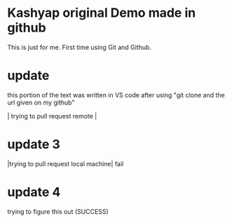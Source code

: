 # Kashyap original Demo made in github


This is just for me. First time using Git and Github.

# update

this portion of the text was written in VS code after using "git clone and the url given on my github"


| trying to pull request remote |

# update 3
|trying to pull request local machine|
fail
# update 4 
trying to figure this out (SUCCESS)



